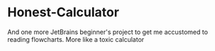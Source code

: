 # Honest-Calculator
 And one more JetBrains beginner's project to get me accustomed to reading flowcharts. More like a toxic calculator
